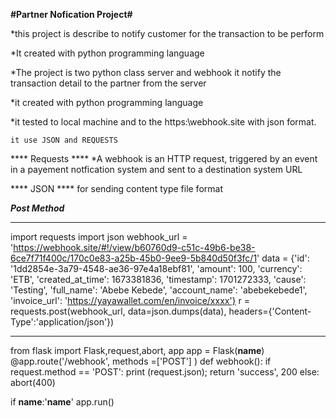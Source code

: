 
**#Partner Nofication Project#**

   *this project is describe to notify customer for the transaction to be perform

   *It created with python programming language 

   *The project is two python class server and webhook it notify the transaction detail to the partner from the server 

   *it created with python programming language

   *it tested to local machine and to the https:\\webhook.site with json format.

    it use JSON and REQUESTS
    
**** Requests ****
    *A webhook is an HTTP request, triggered by an event in a payement notfication system and sent to a destination system URL 

**** JSON ****
  for sending content type file format 

***Post Method***



*************

import requests
import json
webhook_url = 'https://webhook.site/#!/view/b60760d9-c51c-49b6-be38-6ce7f71f400c/170c0e83-a25b-45b0-9ee9-5b840d50f3fc/1'
data = {'id': '1dd2854e-3a79-4548-ae36-97e4a18ebf81',
  'amount': 100,
  'currency': 'ETB',
  'created_at_time': 1673381836,
  'timestamp': 1701272333,
  'cause': 'Testing',
  'full_name': 'Abebe Kebede',
  'account_name': 'abebekebede1',
  'invoice_url': 'https://yayawallet.com/en/invoice/xxxx'}
r = requests.post(webhook_url, data=json.dumps(data), headers={'Content-Type':'application/json'})

***********

from flask import Flask,request,abort, app
app = Flask(__name__)
@app.route('/webhook', methods =['POST'] )
def webhook():
    if request.method == 'POST':
        print (request.json);
        return 'success', 200
    else:
           abort(400)

if __name__:'__name__'
app.run()







